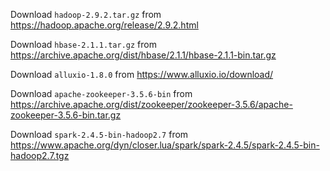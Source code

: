 Download `hadoop-2.9.2.tar.gz` from https://hadoop.apache.org/release/2.9.2.html

Download `hbase-2.1.1.tar.gz` from https://archive.apache.org/dist/hbase/2.1.1/hbase-2.1.1-bin.tar.gz

Download `alluxio-1.8.0` from https://www.alluxio.io/download/

Download `apache-zookeeper-3.5.6-bin` from https://archive.apache.org/dist/zookeeper/zookeeper-3.5.6/apache-zookeeper-3.5.6-bin.tar.gz

Download `spark-2.4.5-bin-hadoop2.7` from https://www.apache.org/dyn/closer.lua/spark/spark-2.4.5/spark-2.4.5-bin-hadoop2.7.tgz
